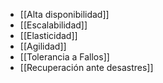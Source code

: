 - [[Alta disponibilidad]]
- [[Escalabilidad]]
- [[Elasticidad]]
- [[Agilidad]]
- [[Tolerancia a Fallos]]
- [[Recuperación ante desastres]]